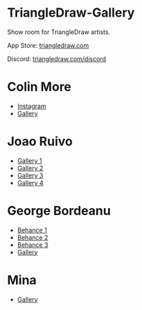 # TriangleDraw-Gallery

Show room for TriangleDraw artists.

App Store: [triangledraw.com](http://www.triangledraw.com/)

Discord: [triangledraw.com/discord](http://www.triangledraw.com/discord)

# Colin More

 - [Instagram](https://www.instagram.com/col_inks/)
 - [Gallery](http://www.triangledraw.com/blog/2019/07/15/colinmore)

# Joao Ruivo

 - [Gallery 1](http://www.triangledraw.com/blog/2014/04/23/jruivo)
 - [Gallery 2](http://www.triangledraw.com/blog/2014/05/15/jruivo2)
 - [Gallery 3](http://www.triangledraw.com/blog/2014/07/13/jruivo3)
 - [Gallery 4](http://www.triangledraw.com/blog/2014/10/14/jruivo4)

# George Bordeanu

 - [Behance 1](https://www.behance.net/gallery/18319119/Triangle-Draw-5)
 - [Behance 2](https://www.behance.net/gallery/20524873/Triangle-Draw-6)
 - [Behance 3](https://www.behance.net/gallery/54127821/Isometric-Triangle-Drawing)
 - [Gallery](http://www.triangledraw.com/blog/2014/06/28/gbordeanu)

# Mina

 - [Gallery](http://www.triangledraw.com/blog/2019/07/19/mina)

